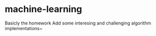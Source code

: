 # machine-learning
Basicly the homework
Add some interesing and challenging algorithm implementations~
